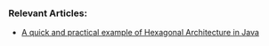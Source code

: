 ### Relevant Articles:
- [A quick and practical example of Hexagonal Architecture in Java](http://inprogress.baeldung.com/?p=123916&preview=true)
